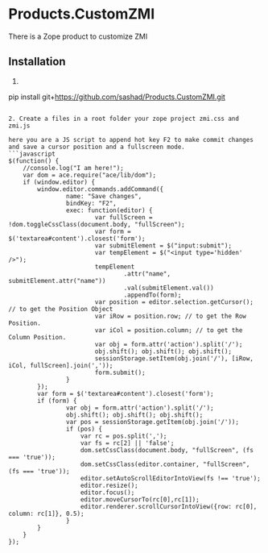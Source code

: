 # Products.CustomZMI
There is a Zope product to customize ZMI

## Installation

1. ```bash
pip install git+https://github.com/sashad/Products.CustomZMI.git
```

2. Create a files in a root folder your zope project zmi.css and zmi.js

here you are a JS script to append hot key F2 to make commit changes and save a cursor position and a fullscreen mode.
```javascript
$(function() {
    //console.log("I am here!");
    var dom = ace.require("ace/lib/dom");
    if (window.editor) {
        window.editor.commands.addCommand({
                name: "Save changes",
                bindKey: "F2",
                exec: function(editor) {
                        var fullScreen = !dom.toggleCssClass(document.body, "fullScreen");
                        var form = $('textarea#content').closest('form');
                        var submitElement = $("input:submit");
                        var tempElement = $("<input type='hidden' />");
                        tempElement
                                .attr("name", submitElement.attr("name"))
                                .val(submitElement.val())
                                .appendTo(form);
                        var position = editor.selection.getCursor(); // to get the Position Object
                        var iRow = position.row; // to get the Row Position.
                        var iCol = position.column; // to get the Column Position.
                        var obj = form.attr('action').split('/');
                        obj.shift(); obj.shift(); obj.shift();
                        sessionStorage.setItem(obj.join('/'), [iRow, iCol, fullScreen].join(','));
                        form.submit();
                }
        });
        var form = $('textarea#content').closest('form');
        if (form) {
                var obj = form.attr('action').split('/');
                obj.shift(); obj.shift(); obj.shift();
                var pos = sessionStorage.getItem(obj.join('/'));
                if (pos) {
                    var rc = pos.split(',');
                    var fs = rc[2] || 'false';
                    dom.setCssClass(document.body, "fullScreen", (fs === 'true'));
                    dom.setCssClass(editor.container, "fullScreen", (fs === 'true'));
                    editor.setAutoScrollEditorIntoView(fs !== 'true');
                    editor.resize();
                    editor.focus();
                    editor.moveCursorTo(rc[0],rc[1]);
                    editor.renderer.scrollCursorIntoView({row: rc[0], column: rc[1]}, 0.5);
                }
        }
    }
});
```